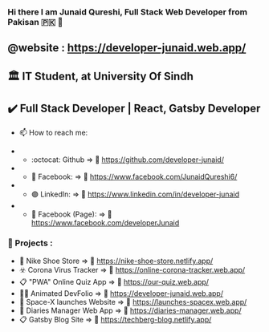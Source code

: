 ### Hi there I am Junaid Qureshi, Full Stack Web Developer from Pakisan :pakistan: 👋
## @website : https://developer-junaid.web.app/

## :classical_building: IT Student, at University Of Sindh
## :heavy_check_mark: Full Stack Developer | React, Gatsby Developer


- 📫 How to reach me:  

- - :octocat: Github              => :link:	https://github.com/developer-junaid/
- - :large_blue_circle: Facebook: => :link:	https://www.facebook.com/JunaidQureshi6/
- - :purple_circle: LinkedIn:     => :link:	https://www.linkedin.com/in/developer-junaid
- - :large_blue_diamond: Facebook (Page): => :link:	https://www.facebook.com/developerJunaid

### :medal_sports: Projects :
- :shopping_cart:	 Nike Shoe Store => :link:	https://nike-shoe-store.netlify.app/
- :biohazard:	Corona Virus Tracker => :link:	https://online-corona-tracker.web.app/
- :clipboard: "PWA" Online Quiz App      => :link: https://our-quiz.web.app/
- 👨‍💻  Animated DevFolio         => :link: https://developer-junaid.web.app/
- 🚀     Space-X launches Website =>  :link: https://launches-spacex.web.app/
- :closed_book: Diaries Manager Web App =>  :link: https://diaries-manager.web.app/
- :clipboard: Gatsby Blog Site      => :link: https://techberg-blog.netlify.app/



